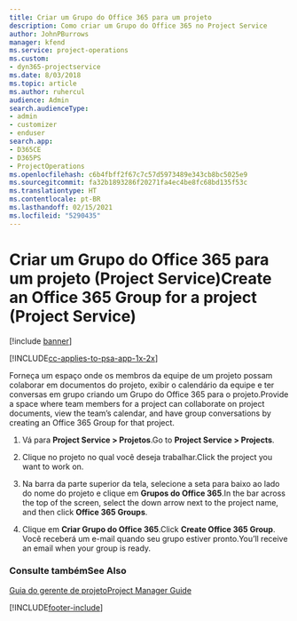 ```yaml
---
title: Criar um Grupo do Office 365 para um projeto
description: Como criar um Grupo do Office 365 no Project Service
author: JohnPBurrows
manager: kfend
ms.service: project-operations
ms.custom:
- dyn365-projectservice
ms.date: 8/03/2018
ms.topic: article
ms.author: ruhercul
audience: Admin
search.audienceType:
- admin
- customizer
- enduser
search.app:
- D365CE
- D365PS
- ProjectOperations
ms.openlocfilehash: c6b4fbff2f67c7c57d5973489e343cb8bc5025e9
ms.sourcegitcommit: fa32b1893286f20271fa4ec4be8fc68bd135f53c
ms.translationtype: HT
ms.contentlocale: pt-BR
ms.lasthandoff: 02/15/2021
ms.locfileid: "5290435"
---
```

# <a name="create-an-office-365-group-for-a-project-project-service"></a><span data-ttu-id="53af9-103">Criar um Grupo do Office 365 para um projeto (Project Service)</span><span class="sxs-lookup"><span data-stu-id="53af9-103">Create an Office 365 Group for a project (Project Service)</span></span>

[!include [banner](../includes/psa-now-project-operations.md)]

[!INCLUDE[cc-applies-to-psa-app-1x-2x](../includes/cc-applies-to-psa-app-1x-2x.md)]

<span data-ttu-id="53af9-104">Forneça um espaço onde os membros da equipe de um projeto possam colaborar em documentos do projeto, exibir o calendário da equipe e ter conversas em grupo criando um Grupo do Office 365 para o projeto.</span><span class="sxs-lookup"><span data-stu-id="53af9-104">Provide a space where team members for a project can collaborate on project documents, view the team’s calendar, and have group conversations by creating an Office 365 Group for that project.</span></span>  
  
1.  <span data-ttu-id="53af9-105">Vá para **Project Service > Projetos**.</span><span class="sxs-lookup"><span data-stu-id="53af9-105">Go to **Project Service > Projects**.</span></span>  
  
2.  <span data-ttu-id="53af9-106">Clique no projeto no qual você deseja trabalhar.</span><span class="sxs-lookup"><span data-stu-id="53af9-106">Click the project you want to work on.</span></span>  
  
3.  <span data-ttu-id="53af9-107">Na barra da parte superior da tela, selecione a seta para baixo ao lado do nome do projeto e clique em **Grupos do Office 365**.</span><span class="sxs-lookup"><span data-stu-id="53af9-107">In the bar across the top of the screen, select the down arrow next to the project name, and then click **Office 365 Groups**.</span></span>  
  
4.  <span data-ttu-id="53af9-108">Clique em **Criar Grupo do Office 365**.</span><span class="sxs-lookup"><span data-stu-id="53af9-108">Click **Create Office 365 Group**.</span></span> <span data-ttu-id="53af9-109">Você receberá um e-mail quando seu grupo estiver pronto.</span><span class="sxs-lookup"><span data-stu-id="53af9-109">You’ll receive an email when your group is ready.</span></span>  
  
### <a name="see-also"></a><span data-ttu-id="53af9-110">Consulte também</span><span class="sxs-lookup"><span data-stu-id="53af9-110">See Also</span></span>  
 [<span data-ttu-id="53af9-111">Guia do gerente de projeto</span><span class="sxs-lookup"><span data-stu-id="53af9-111">Project Manager Guide</span></span>](../psa/project-manager-guide.md)


[!INCLUDE[footer-include](../includes/footer-banner.md)]